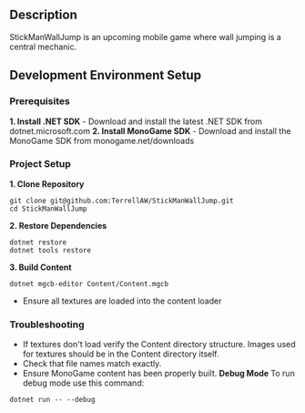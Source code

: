 ## Description
StickManWallJump is an upcoming mobile game where wall jumping is a central mechanic.

## Development Environment Setup
### Prerequisites
**1. Install .NET SDK** - Download and install the latest .NET SDK from dotnet.microsoft.com
**2. Install MonoGame SDK** - Download and install the MonoGame SDK from monogame.net/downloads
### Project Setup
**1. Clone Repository**
```
git clone git@github.com:TerrellAW/StickManWallJump.git
cd StickManWallJump
```
**2. Restore Dependencies**
```
dotnet restore
dotnet tools restore
```
**3. Build Content**
```
dotnet mgcb-editor Content/Content.mgcb
```
- Ensure all textures are loaded into the content loader
### Troubleshooting
- If textures don't load verify the Content directory structure. Images used for textures should be in the Content directory itself.
- Check that file names match exactly.
- Ensure MonoGame content has been properly built.
**Debug Mode**
To run debug mode use this command:
```
dotnet run -- --debug
```